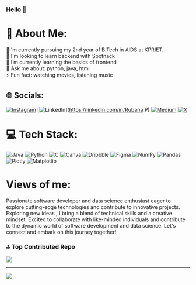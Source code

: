  ### Hello 👋

# 💫 About Me:
🔭I'm currently pursuing my 2nd year of B.Tech in AIDS at KPRIET.<br>👯 I'm looking to learn backend with Spotnack<br>🌱 I’m currently learning the basics of frontend<br>💬 Ask me about: python, java, html<br>⚡ Fun fact: watching movies, listening music

## 🌐 Socials:
[![Instagram](https://img.shields.io/badge/Instagram-%23E4405F.svg?logo=Instagram&logoColor=white)](https://instagram.com/_rubs.__) [![LinkedIn](https://img.shields.io/badge/LinkedIn-%230077B5.svg?logo=linkedin&logoColor=white)](https://linkedin.com/in/Rubana P) [![Medium](https://img.shields.io/badge/Medium-12100E?logo=medium&logoColor=white)](https://medium.com/@rubana) [![X](https://img.shields.io/badge/X-black.svg?logo=X&logoColor=white)](https://x.com/rubana_p) 

# 💻 Tech Stack:
![Java](https://img.shields.io/badge/java-%23ED8B00.svg?style=for-the-badge&logo=openjdk&logoColor=white) ![Python](https://img.shields.io/badge/python-3670A0?style=for-the-badge&logo=python&logoColor=ffdd54) ![C](https://img.shields.io/badge/c-%2300599C.svg?style=for-the-badge&logo=c&logoColor=white) ![Canva](https://img.shields.io/badge/Canva-%2300C4CC.svg?style=for-the-badge&logo=Canva&logoColor=white) ![Dribbble](https://img.shields.io/badge/Dribbble-EA4C89?style=for-the-badge&logo=dribbble&logoColor=white) ![Figma](https://img.shields.io/badge/figma-%23F24E1E.svg?style=for-the-badge&logo=figma&logoColor=white)  ![NumPy](https://img.shields.io/badge/numpy-%23013243.svg?style=for-the-badge&logo=numpy&logoColor=white) ![Pandas](https://img.shields.io/badge/pandas-%23150458.svg?style=for-the-badge&logo=pandas&logoColor=white) ![Plotly](https://img.shields.io/badge/Plotly-%233F4F75.svg?style=for-the-badge&logo=plotly&logoColor=white) ![Matplotlib](https://img.shields.io/badge/Matplotlib-%23ffffff.svg?style=for-the-badge&logo=Matplotlib&logoColor=black)

# Views of me:
Passionate software developer and data science enthusiast eager to explore cutting-edge technologies and contribute to innovative projects. Exploring new ideas , I bring a blend of technical skills and a creative mindset. Excited to collaborate with like-minded individuals and contribute to the dynamic world of software development and data science. Let's connect and embark on this journey together!

### 🔝 Top Contributed Repo
![](https://github-contributor-stats.vercel.app/api?username=Rubana1&limit=5&theme=gruvbox&combine_all_yearly_contributions=true)

---
[![](https://visitcount.itsvg.in/api?id=Rubana1&icon=0&color=7)](https://visitcount.itsvg.in)

<!-- Proudly created with GPRM ( https://gprm.itsvg.in ) -->
